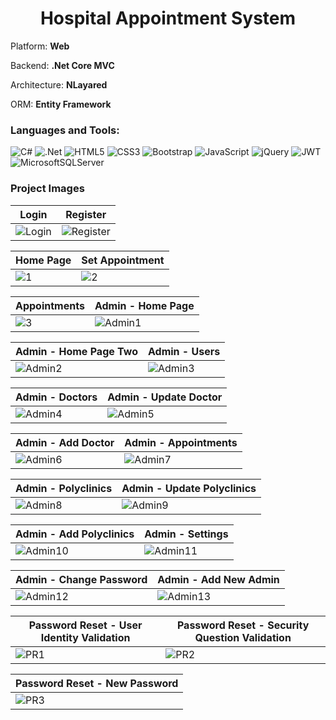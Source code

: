 <h1 align="center">Hospital Appointment System</h1>

<p>Platform: <b>Web</b></p>
<p>Backend: <b>.Net Core MVC</b></p>
<p>Architecture: <b>NLayared</b></p>
<p>ORM: <b>Entity Framework</b></p>

<h3 align="left">Languages and Tools:</h3>
<p align="left" witdh="320" height="320">
  <img src="https://img.shields.io/badge/c%23-%23239120.svg?style=for-the-badge&amp;logo=c-sharp&amp;logoColor=white" alt="C#"> 
  <img src="https://img.shields.io/badge/.NET-5C2D91?style=for-the-badge&amp;logo=.net&amp;logoColor=white" alt=".Net"> 
  <img src="https://img.shields.io/badge/html5-%23E34F26.svg?style=for-the-badge&amp;logo=html5&amp;logoColor=white" alt="HTML5"> 
  <img src="https://img.shields.io/badge/css3-%231572B6.svg?style=for-the-badge&amp;logo=css3&amp;logoColor=white" alt="CSS3">
  <img src="https://img.shields.io/badge/bootstrap-%23563D7C.svg?style=for-the-badge&amp;logo=bootstrap&amp;logoColor=white" alt="Bootstrap"> 
  <img src="https://img.shields.io/badge/javascript-%23323330.svg?style=for-the-badge&amp;logo=javascript&amp;logoColor=%23F7DF1E" alt="JavaScript"> 
  <img src="https://img.shields.io/badge/jquery-%230769AD.svg?style=for-the-badge&amp;logo=jquery&amp;logoColor=white" alt="jQuery">
  <img src="https://img.shields.io/badge/JWT-black?style=for-the-badge&amp;logo=JSON%20web%20tokens" alt="JWT">
  <img src="https://img.shields.io/badge/Microsoft%20SQL%20Sever-CC2927?style=for-the-badge&amp;logo=microsoft%20sql%20server&amp;logoColor=white" alt="MicrosoftSQLServer">
</p>

<h3 align="left">Project Images</h3>


| Login | Register |
| --- | --- |
| ![Login](https://github.com/user-attachments/assets/a7725abc-0322-484b-9b92-62cb6b5d1222) | ![Register](https://github.com/user-attachments/assets/d61bf2c4-27c7-4f16-b5ed-dc8133c430bd) |

| Home Page | Set Appointment |
| --- | --- |
| ![1](https://github.com/user-attachments/assets/fbd5deee-4d69-4502-9292-c01cdaeb9534) | ![2](https://github.com/user-attachments/assets/2d2ec3ae-19c2-49e3-b11a-5b57996509eb) |

| Appointments | Admin - Home Page |
| --- | --- |
| ![3](https://github.com/user-attachments/assets/0338f903-ebfa-46b8-9ad9-be835de905a1) | ![Admin1](https://github.com/user-attachments/assets/22c60cf4-a2e4-43fe-a1a5-afdc9593ed9f) |

| Admin - Home Page Two | Admin - Users |
| --- | --- |
| ![Admin2](https://github.com/user-attachments/assets/2e925a5e-0d22-486f-97af-38d8a39344f8) | ![Admin3](https://github.com/user-attachments/assets/c7031b88-bcef-4a76-86b2-3956af75cc94) |

| Admin - Doctors | Admin - Update Doctor |
| --- | --- |
| ![Admin4](https://github.com/user-attachments/assets/fe03e5e6-a674-419f-bbd2-2611f9db2dc0) | ![Admin5](https://github.com/user-attachments/assets/3971390b-8c3a-4c3e-91ba-8ee10d0288a4) |

| Admin - Add Doctor | Admin - Appointments |
| --- | --- |
| ![Admin6](https://github.com/user-attachments/assets/e304cd3a-9036-45ef-b682-5deb6878c2df) | ![Admin7](https://github.com/user-attachments/assets/99bfd466-5e31-4d8a-a21e-3cc59305213a) |

| Admin - Polyclinics | Admin - Update Polyclinics |
| --- | --- |
| ![Admin8](https://github.com/user-attachments/assets/dddaf947-56c2-498d-b2f1-ace00a36a9aa) | ![Admin9](https://github.com/user-attachments/assets/2b1dc18d-b683-41fa-9641-82934dacc50b) |

| Admin - Add Polyclinics | Admin - Settings |
| --- | --- |
| ![Admin10](https://github.com/user-attachments/assets/24ec25a3-a311-43c6-bb98-3e4a909d3a3f) | ![Admin11](https://github.com/user-attachments/assets/98441649-f4d8-495d-abda-d22a3b9bc37c) |

| Admin - Change Password | Admin - Add New Admin |
| --- | --- |
| ![Admin12](https://github.com/user-attachments/assets/c40c363f-d316-4445-9d07-fbdcf5bfed8e) | ![Admin13](https://github.com/user-attachments/assets/114575b3-33d2-4822-bab8-3cf1627f0f89) |

| Password Reset - User Identity Validation | Password Reset - Security Question Validation |
| --- | --- |
| ![PR1](https://github.com/user-attachments/assets/9b179f66-1cdc-4f5b-918f-79ecf0c92160) | ![PR2](https://github.com/user-attachments/assets/05c0d71f-9cf4-4d18-bc61-d7d496c998c5) |

| Password Reset - New Password |
| --- |
| ![PR3](https://github.com/user-attachments/assets/7e0bace8-8c65-4ecf-9769-db57fe0eb6ee) |
